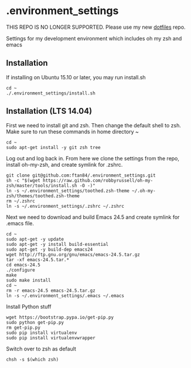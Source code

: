 # .environment_settings
THIS REPO IS NO LONGER SUPPORTED. Please use my new [dotfiles](https://github.com/ftan84/dotfiles) repo.

Settings for my development environment which includes oh my zsh and emacs

## Installation
If installing on Ubuntu 15.10 or later, you may run install.sh
```
cd ~
./.environment_settings/install.sh
```

## Installation (LTS 14.04)
First we need to install git and zsh. Then change the default shell to zsh. Make sure to run these commands in home directory ~
```
cd ~
sudo apt-get install -y git zsh tree
```
Log out and log back in. From here we clone the settings from the repo, install oh-my-zsh, and create symlink for .zshrc.
```
git clone git@github.com:ftan84/.environment_settings.git
sh -c "$(wget https://raw.github.com/robbyrussell/oh-my-zsh/master/tools/install.sh -O -)"
ln -s ~/.environment_settings/toothed.zsh-theme ~/.oh-my-zsh/themes/toothed.zsh-theme
rm ~/.zshrc
ln -s ~/.environment_settings/.zshrc ~/.zshrc
```
Next we need to download and build Emacs 24.5 and create symlink for .emacs file.
```
cd ~
sudo apt-get -y update
sudo apt-get -y install build-essential
sudo apt-get -y build-dep emacs24
wget http://ftp.gnu.org/gnu/emacs/emacs-24.5.tar.gz
tar -xf emacs-24.5.tar.*
cd emacs-24.5
./configure
make
sudo make install
cd ~
rm -r emacs-24.5 emacs-24.5.tar.gz
ln -s ~/.environment_settings/.emacs ~/.emacs
```
Install Python stuff
```
wget https://bootstrap.pypa.io/get-pip.py
sudo python get-pip.py
rm get-pip.py
sudo pip install virtualenv
sudo pip install virtualenvwrapper
```
Switch over to zsh as default
```
chsh -s $(which zsh)
```
